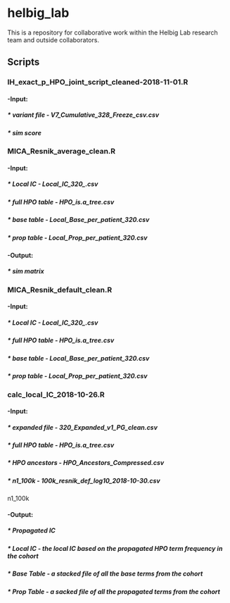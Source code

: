 # helbig_lab
This is a repository for collaborative work within the Helbig Lab research team and outside collaborators.


## Scripts


### IH_exact_p_HPO_joint_script_cleaned-2018-11-01.R
#### -Input: 
#####        * variant file - V7_Cumulative_328_Freeze_csv.csv
#####        * sim score


### MICA_Resnik_average_clean.R
#### -Input: 
#####       * Local IC - Local_IC_320_.csv
#####       * full HPO table - HPO_is.a_tree.csv
#####       * base table - Local_Base_per_patient_320.csv
#####       * prop table - Local_Prop_per_patient_320.csv
        
#### -Output: 
#####       * sim matrix
  

### MICA_Resnik_default_clean.R
#### -Input: 
#####       * Local IC - Local_IC_320_.csv
#####       * full HPO table - HPO_is.a_tree.csv
#####       * base table - Local_Base_per_patient_320.csv
#####       * prop table - Local_Prop_per_patient_320.csv      

###  calc_local_IC_2018-10-26.R
#### -Input: 
#####       * expanded file - 320_Expanded_v1_PG_clean.csv
#####       * full HPO table - HPO_is.a_tree.csv
#####       * HPO ancestors - HPO_Ancestors_Compressed.csv
#####       * n1_100k - 100k_resnik_def_log10_2018-10-30.csv
n1_100k
#### -Output: 
#####       * Propagated IC
#####       * Local IC - the local IC based on the propagated HPO term frequency in the cohort
#####       * Base Table - a stacked file of all the base terms from the cohort
#####       * Prop Table - a sacked file of all the propagated terms from the cohort
